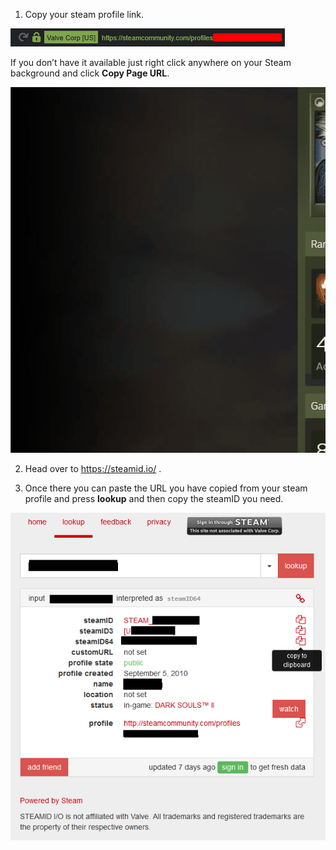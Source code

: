 1. Copy your steam profile link. 

![](images/steam-profile-link.png)

If you don’t have it available just right click anywhere on your Steam background and click **Copy Page URL**.

![](images/SteamProfile.gif)

2. Head over to https://steamid.io/ . 

3. Once there you can paste the URL you have copied from your steam profile and press **lookup** and then copy the steamID you need.

![](images/steamid.png)